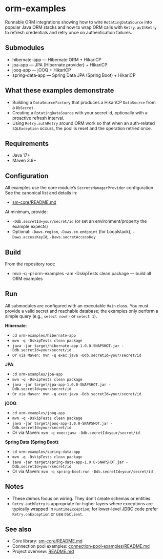 # orm-examples

Runnable ORM integrations showing how to wire `RotatingDataSource` into popular Java ORM stacks and how to wrap ORM
calls with `Retry.authRetry` to refresh credentials and retry once on authentication failures.

## Submodules

- hibernate-app — Hibernate ORM + HikariCP
- jpa-app — JPA (Hibernate provider) + HikariCP
- jooq-app — jOOQ + HikariCP
- spring-data-app — Spring Data JPA (Spring Boot) + HikariCP

## What these examples demonstrate

- Building a `DataSourceFactory` that produces a HikariCP `DataSource` from a `DbSecret`.
- Creating a `RotatingDataSource` with your secret id, optionally with a proactive refresh interval.
- Using `Retry.authRetry` around ORM work so that when an auth-related `SQLException` occurs, the pool is reset and the
  operation retried once.

## Requirements

- Java 17+
- Maven 3.9+

## Configuration

All examples use the core module’s `SecretsManagerProvider` configuration. See the canonical list and details in:

- [sm-core/README.md](../sm-core/README.md)

At minimum, provide:

- `-Ddb.secretId=your/secret/id` (or set an environment/property the example expects)
- Optional: `-Daws.region`, `-Daws.sm.endpoint` (for Localstack), `-Daws.accessKeyId`, `-Daws.secretAccessKey`

## Build

From the repository root:

- mvn -q -pl orm-examples -am -DskipTests clean package — build all ORM examples

## Run

All submodules are configured with an executable `Main` class. You must provide a valid secret and reachable database;
the examples only perform a simple query (e.g., `select now()` or `select 1`).

**Hibernate**:

- `cd orm-examples/hibernate-app`
- `mvn -q -DskipTests clean package`
- `java -jar target/hibernate-app-1.0.0-SNAPSHOT.jar -Ddb.secretId=your/secret/id`
- `Or via Maven: mvn -q exec:java -Ddb.secretId=your/secret/id`

**JPA**:

- `cd orm-examples/jpa-app`
- `mvn -q -DskipTests clean package`
- `java -jar target/jpa-app-1.0.0-SNAPSHOT.jar -Ddb.secretId=your/secret/id`
- `Or via Maven: mvn -q exec:java -Ddb.secretId=your/secret/id`

**jOOQ**:

- `cd orm-examples/jooq-app`
- `mvn -q -DskipTests clean package`
- `java -jar target/jooq-app-1.0.0-SNAPSHOT.jar -Ddb.secretId=your/secret/id`
- Or via Maven: `mvn -q exec:java -Ddb.secretId=your/secret/id`

**Spring Data (Spring Boot)**:

- `cd orm-examples/spring-data-app`
- `mvn -q -DskipTests clean package`
- `java -jar target/spring-data-app-1.0.0-SNAPSHOT.jar -Ddb.secretId=your/secret/id`
- Or via Maven: `mvn -q spring-boot:run -Ddb.secretId=your/secret/id`

## Notes

- These demos focus on wiring. They don’t create schemas or entities.
- `Retry.authRetry` is appropriate for higher layers where exceptions are typically wrapped in `RuntimeException`; for
  lower-level JDBC code prefer `Retry.onException` or use `DbClient`.

## See also

- Core library: [sm-core/README.md](../sm-core/README.md)
- Connection pool examples: [connection-pool-examples/README.md](../connection-pool-examples/README.md)
- Project overview: [README.md](../README.md)
